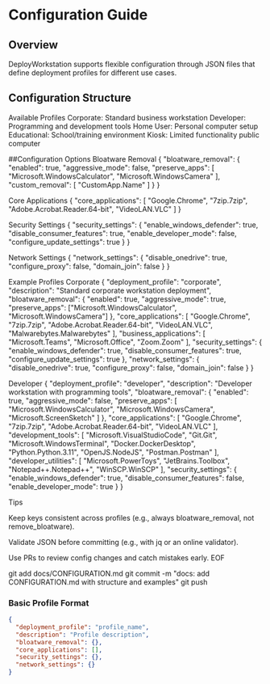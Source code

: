 # Configuration Guide

## Overview
DeployWorkstation supports flexible configuration through JSON files that define deployment profiles for different use cases.

## Configuration Structure
Available Profiles
Corporate: Standard business workstation
Developer: Programming and development tools
Home User: Personal computer setup
Educational: School/training environment
Kiosk: Limited functionality public computer

##Configuration Options
Bloatware Removal
{
  "bloatware_removal": {
    "enabled": true,
    "aggressive_mode": false,
    "preserve_apps": [
      "Microsoft.WindowsCalculator",
      "Microsoft.WindowsCamera"
    ],
    "custom_removal": [
      "CustomApp.Name"
    ]
  }
}

Core Applications
{
  "core_applications": [
    "Google.Chrome",
    "7zip.7zip",
    "Adobe.Acrobat.Reader.64-bit",
    "VideoLAN.VLC"
  ]
}

Security Settings
{
  "security_settings": {
    "enable_windows_defender": true,
    "disable_consumer_features": true,
    "enable_developer_mode": false,
    "configure_update_settings": true
  }
}

Network Settings
{
  "network_settings": {
    "disable_onedrive": true,
    "configure_proxy": false,
    "domain_join": false
  }
}

Example Profiles
Corporate
{
  "deployment_profile": "corporate",
  "description": "Standard corporate workstation deployment",
  "bloatware_removal": {
    "enabled": true,
    "aggressive_mode": true,
    "preserve_apps": ["Microsoft.WindowsCalculator", "Microsoft.WindowsCamera"]
  },
  "core_applications": [
    "Google.Chrome",
    "7zip.7zip",
    "Adobe.Acrobat.Reader.64-bit",
    "VideoLAN.VLC",
    "Malwarebytes.Malwarebytes"
  ],
  "business_applications": [
    "Microsoft.Teams",
    "Microsoft.Office",
    "Zoom.Zoom"
  ],
  "security_settings": {
    "enable_windows_defender": true,
    "disable_consumer_features": true,
    "configure_update_settings": true
  },
  "network_settings": {
    "disable_onedrive": true,
    "configure_proxy": false,
    "domain_join": false
  }
}

Developer
{
  "deployment_profile": "developer",
  "description": "Developer workstation with programming tools",
  "bloatware_removal": {
    "enabled": true,
    "aggressive_mode": false,
    "preserve_apps": [
      "Microsoft.WindowsCalculator",
      "Microsoft.WindowsCamera",
      "Microsoft.ScreenSketch"
    ]
  },
  "core_applications": [
    "Google.Chrome",
    "7zip.7zip",
    "Adobe.Acrobat.Reader.64-bit",
    "VideoLAN.VLC"
  ],
  "development_tools": [
    "Microsoft.VisualStudioCode",
    "Git.Git",
    "Microsoft.WindowsTerminal",
    "Docker.DockerDesktop",
    "Python.Python.3.11",
    "OpenJS.NodeJS",
    "Postman.Postman"
  ],
  "developer_utilities": [
    "Microsoft.PowerToys",
    "JetBrains.Toolbox",
    "Notepad++.Notepad++",
    "WinSCP.WinSCP"
  ],
  "security_settings": {
    "enable_windows_defender": true,
    "disable_consumer_features": false,
    "enable_developer_mode": true
  }
}

Tips

Keep keys consistent across profiles (e.g., always bloatware_removal, not remove_bloatware).

Validate JSON before committing (e.g., with jq or an online validator).

Use PRs to review config changes and catch mistakes early.
EOF

git add docs/CONFIGURATION.md
git commit -m "docs: add CONFIGURATION.md with structure and examples"
git push

### Basic Profile Format
```json
{
  "deployment_profile": "profile_name",
  "description": "Profile description",
  "bloatware_removal": {},
  "core_applications": [],
  "security_settings": {},
  "network_settings": {}
}


